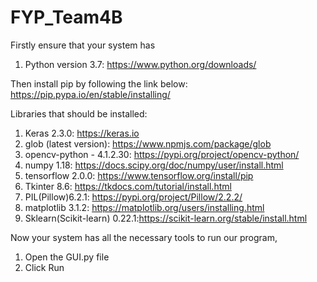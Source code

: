 # FYP_Team4B
Firstly ensure that your system has 
1. Python version 3.7: https://www.python.org/downloads/

Then install pip by following the link below: https://pip.pypa.io/en/stable/installing/

Libraries that should be installed: 
1. Keras 2.3.0: https://keras.io
2. glob (latest version): https://www.npmjs.com/package/glob
3. opencv-python - 4.1.2.30:  https://pypi.org/project/opencv-python/
4. numpy 1.18: https://docs.scipy.org/doc/numpy/user/install.html
5. tensorflow 2.0.0: https://www.tensorflow.org/install/pip
6. Tkinter 8.6: https://tkdocs.com/tutorial/install.html
7. PIL(Pillow)6.2.1: https://pypi.org/project/Pillow/2.2.2/
8. matplotlib 3.1.2: https://matplotlib.org/users/installing.html
9. Sklearn(Scikit-learn) 0.22.1:https://scikit-learn.org/stable/install.html

Now your system has all the necessary tools to run our program, 
1. Open the GUI.py file 
2. Click Run



